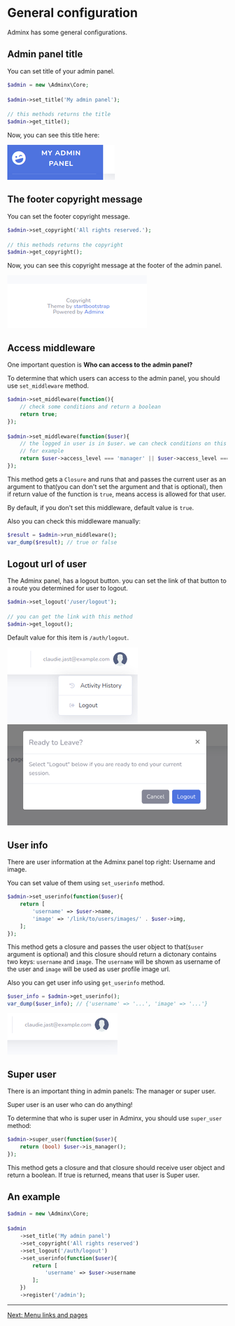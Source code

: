 # General configuration
Adminx has some general configurations.

## Admin panel title
You can set title of your admin panel.

```php
$admin = new \Adminx\Core;

$admin->set_title('My admin panel');

// this methods returns the title
$admin->get_title();
```

Now, you can see this title here:

<img src="/doc/images/title.png" />

## The footer copyright message
You can set the footer copyright message.

```php
$admin->set_copyright('All rights reserved.');

// this methods returns the copyright
$admin->get_copyright();
```

Now, you can see this copyright message at the footer of the admin panel.

<img src="/doc/images/copyright.png" />

## Access middleware
One important question is **Who can access to the admin panel?**

To determine that which users can access to the admin panel, you should use `set_middleware` method.

```php
$admin->set_middleware(function(){
    // check some conditions and return a boolean
    return true;
});

$admin->set_middleware(function($user){
    // the logged in user is in $user. we can check conditions on this
    // for example
    return $user->access_level === 'manager' || $user->access_level === 'admin';
});
```

This method gets a `Closure` and runs that and passes the current user as an argument to that(you can don't set the argument and that is optional), then if return value of the function is `true`, means access is allowed for that user.

By default, if you don't set this middleware, default value is `true`.

Also you can check this middleware manually:

```php
$result = $admin->run_middleware();
var_dump($result); // true or false
```

## Logout url of user
The Adminx panel, has a logout button. you can set the link of that button to a route you determined for user to logout.

```php
$admin->set_logout('/user/logout');

// you can get the link with this method
$admin->get_logout();
```

Default value for this item is `/auth/logout`.

<img src="/doc/images/logout-btn.png" />
<img src="/doc/images/logout-window.png" />

## User info
There are user information at the Adminx panel top right: Username and image.

You can set value of them using `set_userinfo` method.

```php
$admin->set_userinfo(function($user){
    return [
        'username' => $user->name,
        'image' => '/link/to/users/images/' . $user->img,
    ];
});
```

This method gets a closure and passes the user object to that(`$user` argument is optional) and this closure should return a dictonary contains two keys: `username` and `image`. The `username` will be shown as username of the user and `image` will be used as user profile image url.

Also you can get user info using `get_userinfo` method.

```php
$user_info = $admin->get_userinfo();
var_dump($user_info); // {'username' => '...', 'image' => '...'}
```

<img src="/doc/images/userinfo.png" />

## Super user
There is an important thing in admin panels: The manager or super user.

Super user is an user who can do anything!

To determine that who is super user in Adminx, you should use `super_user` method:

```php
$admin->super_user(function($user){
    return (bool) $user->is_manager();
});
```

This method gets a closure and that closure should receive user object and return a boolean.
If true is returned, means that user is Super user.

## An example

```php
$admin = new \Adminx\Core;

$admin
    ->set_title('My admin panel')
    ->set_copyright('All rights reserved')
    ->set_logout('/auth/logout')
    ->set_userinfo(function($user){
        return [
            'username' => $user->username
        ];
    })
    ->register('/admin');

```

---

[Next: Menu links and pages](01_menu_links_and_pages.md)
